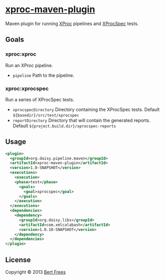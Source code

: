 [xproc-maven-plugin][]
======================
Maven plugin for running [XProc][] pipelines and [XProcSpec][] tests.

Goals
-----

### xproc:xproc
Run an XProc pipeline.

- `pipeline` Path to the pipeline.

### xproc:xprocspec
Run a series of XProcSpec tests.

- `xprocspecDirectory` Directory containing the XProcSpec tests. Default `${basedir}/src/test/xprocspec`
- `reportDirectory` Directory that will contain the generated reports. Default `${project.build.dir}/xprocspec-reports`

Usage
-----
```xml
<plugin>
  <groupId>org.daisy.pipeline.maven</groupId>
  <artifactId>xproc-maven-plugin</artifactId>
  <version>1.0-SNAPSHOT</version>
  <executions>
    <execution>
    <phase>test</phase>
      <goals>
        <goal>xprocspec</goal>
      </goals>
    </execution>
  </executions>
  <dependencies>
    <dependency>
      <groupId>org.daisy.libs</groupId>
      <artifactId>com.xmlcalabash</artifactId>
      <version>1.0.10-SNAPSHOT</version>
    </dependency>
  </dependencies>
</plugin>
```

License
-------
Copyright © 2013 [Bert Frees][bert]


[xproc-maven-plugin]: http://github.com/bertfrees/xproc-maven-plugin
[xproc]: http://xproc.org/
[xprocspec]: https://github.com/josteinaj/xprocspec
[bert]: http://github.com/bertfrees